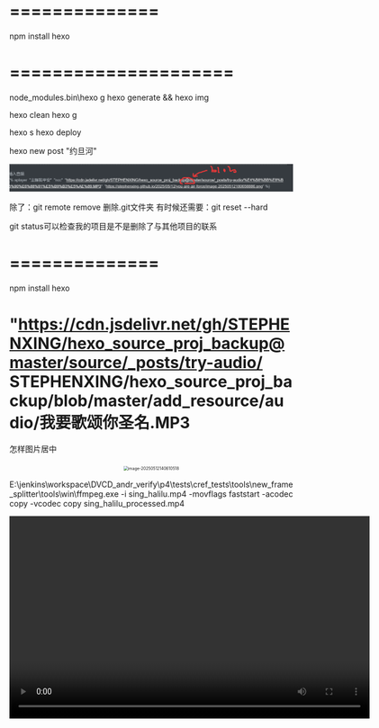 ==============
===============
npm install hexo

=====================
====================

node_modules\.bin\hexo  g 
hexo generate && hexo img

hexo clean
hexo g



hexo s
hexo deploy

hexo new post "约旦河"


![img.png](img.png)


除了：git remote remove
删除.git文件夹
有时候还需要：git reset --hard   


git status可以检查我的项目是不是删除了与其他项目的联系

==============
===============
npm install hexo


"https://cdn.jsdelivr.net/gh/STEPHENXING/hexo_source_proj_backup@master/source/_posts/try-audio/
STEPHENXING/hexo_source_proj_backup/blob/master/add_resource/audio/我要歌颂你圣名.MP3
=================
怎样图片居中
<div style="text-align: center;">
    <img src="slan-before-foundation/image-20250512140610518.png" alt="image-20250512140610518" style="zoom:50%;" />
</div>




E:\jenkins\workspace\DVCD_andr_verify\p4\tests\cref_tests\tools\new_frame_splitter\tools\win\ffmpeg.exe -i sing_halilu.mp4  -movflags faststart -acodec copy -vcodec copy sing_halilu_processed.mp4



<video width="640" height="360" controls>
  <source src="https://<account_id>.r2.cloudflarestorage.com/my-video-bucket/output.mp4" type="video/mp4">
  您的浏览器不支持 HTML5 视频标签。
</video>
